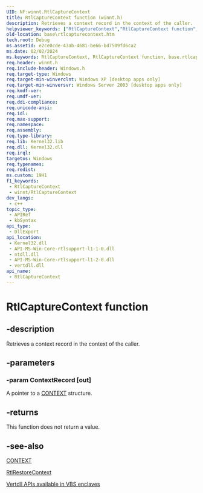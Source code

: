```yaml
---
UID: NF:winnt.RtlCaptureContext
title: RtlCaptureContext function (winnt.h)
description: Retrieves a context record in the context of the caller.
helpviewer_keywords: ["RtlCaptureContext","RtlCaptureContext function","base.rtlcapturecontext","winnt/RtlCaptureContext"]
old-location: base\rtlcapturecontext.htm
tech.root: Debug
ms.assetid: e2ce0cde-43ab-4681-be66-bd7509fd6ca2
ms.date: 02/02/2024
ms.keywords: RtlCaptureContext, RtlCaptureContext function, base.rtlcapturecontext, winnt/RtlCaptureContext
req.header: winnt.h
req.include-header: Windows.h
req.target-type: Windows
req.target-min-winverclnt: Windows XP [desktop apps only]
req.target-min-winversvr: Windows Server 2003 [desktop apps only]
req.kmdf-ver: 
req.umdf-ver: 
req.ddi-compliance: 
req.unicode-ansi: 
req.idl: 
req.max-support: 
req.namespace: 
req.assembly: 
req.type-library: 
req.lib: Kernel32.lib
req.dll: Kernel32.dll
req.irql: 
targetos: Windows
req.typenames: 
req.redist: 
ms.custom: 19H1
f1_keywords:
 - RtlCaptureContext
 - winnt/RtlCaptureContext
dev_langs:
 - c++
topic_type:
 - APIRef
 - kbSyntax
api_type:
 - DllExport
api_location:
 - Kernel32.dll
 - API-MS-Win-Core-rtlsupport-l1-1-0.dll
 - ntdll.dll
 - API-MS-Win-Core-rtlsupport-l1-2-0.dll
 - vertdll.dll
api_name:
 - RtlCaptureContext
---
```


# RtlCaptureContext function

## -description

Retrieves a context record in the context of the caller.

## -parameters

### -param ContextRecord [out]

A pointer to a [CONTEXT](ns-winnt-arm64_nt_context.md) structure.

## -returns

This function does not return a value.

## -see-also

[CONTEXT](ns-winnt-arm64_nt_context.md)

[RtlRestoreContext](nf-winnt-rtlrestorecontext.md)

[Vertdll APIs available in VBS enclaves](/windows/win32/trusted-execution/enclaves-available-in-vertdll)
